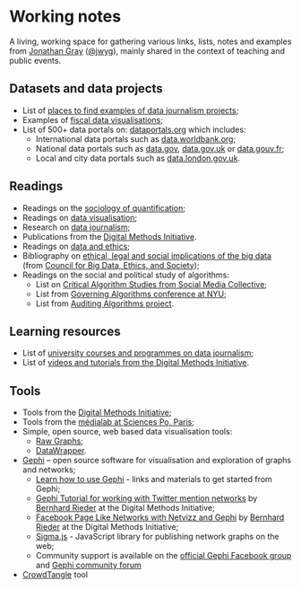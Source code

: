 # Working notes

A living, working space for gathering various links, lists, notes and examples from [Jonathan Gray](http://jonathangray.org) ([@jwyg](twitter.com/jwyg)), mainly shared in the context of teaching and public events.

## Datasets and data projects

  * List of [places to find examples of data journalism projects](https://docs.google.com/document/d/1rIRKkF5heOc57yc4xinpgw6UOfDR48ioTZLx3_fskWc/edit#);
  * Examples of [fiscal data visualisations](https://figshare.com/articles/Examples_of_Fiscal_Data_Visualisations/1548331);
  * List of 500+ data portals on: [dataportals.org](http://dataportals.org/) which includes:
    * International data portals such as [data.worldbank.org](https://data.worldbank.org/);
    * National data portals such as [data.gov](http://data.gov/), [data.gov.uk](http://data.gov.uk) or [data.gouv.fr](http://data.gouv.fr);
    * Local and city data portals such as [data.london.gov.uk](https://data.london.gov.uk/).

## Readings

  * Readings on the [sociology of quantification](https://www.zotero.org/groups/sociology_of_quantification);
  * Readings on [data visualisation](https://www.zotero.org/groups/data_visualisation);
  * Research on [data journalism](http://zotero.org/groups/data_journalism_research);
  * Publications from the [Digital Methods Initiative](https://www.zotero.org/groups/dmi).
  * Readings on [data and ethics](https://www.zotero.org/groups/data_and_ethics);
  * Bibliography on [ethical, legal and social implications of the big data](https://www.zotero.org/groups/263938/council_for_big_data) (from [Council for Big Data, Ethics, and Society](http://bdes.datasociety.net/));
  * Readings on the social and political study of algorithms:
    * List on [Critical Algorithm Studies from Social Media Collective](https://socialmediacollective.org/reading-lists/critical-algorithm-studies/);
    * List from [Governing Algorithms conference at NYU](http://governingalgorithms.org/resources/reading-list/);
    * List from [Auditing Algorithms project](https://auditingalgorithms.wordpress.com/background-readings/).

## Learning resources

  * List of [university courses and programmes on data journalism](https://github.com/jwyg/data-journalism-courses/);
  * List of [videos and tutorials from the Digital Methods Initiative](https://www.youtube.com/channel/UCEr-xMU78XORzBKII6NGGAQ).
  
## Tools

  * Tools from the [Digital Methods Initiative](http://tools.digitalmethods.net);
  * Tools from the [médialab at Sciences Po, Paris](http://tools.medialab.sciences-po.fr);
  * Simple, open source, web based data visualisation tools:
    * [Raw Graphs](http://rawgraphs.io);
    * [DataWrapper](https://www.datawrapper.de).
  * [Gephi](https://gephi.org/) – open source software for visualisation and exploration of graphs and networks;
    * [Learn how to use Gephi](https://gephi.org/users/) - links and materials to get started from Gephi;
    * [Gephi Tutorial for working with Twitter mention networks](https://www.youtube.com/watch?v=snPR8CwPld0) by [Bernhard Rieder](http://thepoliticsofsystems.net/about/) at the Digital Methods Initiative;
    * [Facebook Page Like Networks with Netvizz and Gephi](https://www.youtube.com/watch?v=mLOSLYNWmBA) by [Bernhard Rieder](http://thepoliticsofsystems.net/about/) at the Digital Methods Initiative;
    * [Sigma.js](http://sigmajs.org/) - JavaScript library for publishing network graphs on the web;
    * Community support is available on the [official Gephi Facebook group](https://www.facebook.com/groups/gephi) and [Gephi community forum](http://forum-gephi.org/)
  * [CrowdTangle](https://chrome.google.com/webstore/detail/crowdtangle-link-checker/klakndphagmmfkpelfkgjbkimjihpmkh/) tool

